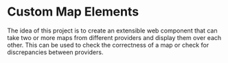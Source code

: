# Custom Map Elements

The idea of this project is to create an extensible web component that can take two or more maps from different providers and display them over each other. This can be used to check the correctness of a map or check for discrepancies between providers.
